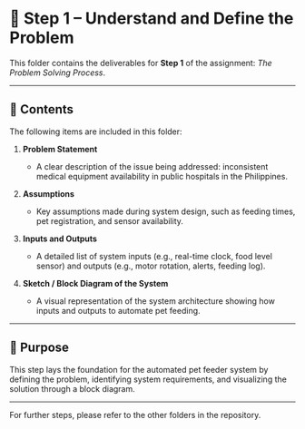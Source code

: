 # 📁 Step 1 – Understand and Define the Problem

This folder contains the deliverables for **Step 1** of the assignment: *The Problem Solving Process*.

---

## 📌 Contents

The following items are included in this folder:

1. **Problem Statement**  
   - A clear description of the issue being addressed: inconsistent medical equipment availability in public hospitals in the Philippines.

2. **Assumptions**  
   - Key assumptions made during system design, such as feeding times, pet registration, and sensor availability.

3. **Inputs and Outputs**  
   - A detailed list of system inputs (e.g., real-time clock, food level sensor) and outputs (e.g., motor rotation, alerts, feeding log).

4. **Sketch / Block Diagram of the System**  
   - A visual representation of the system architecture showing how inputs and outputs to automate pet feeding.

---

## 🧠 Purpose

This step lays the foundation for the automated pet feeder system by defining the problem, identifying system requirements, and visualizing the solution through a block diagram.

---

For further steps, please refer to the other folders in the repository.
